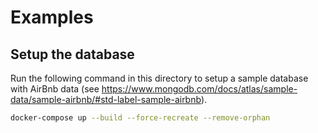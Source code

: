 # Examples

## Setup the database

Run the following command in this directory to setup a sample database with AirBnb data (see https://www.mongodb.com/docs/atlas/sample-data/sample-airbnb/#std-label-sample-airbnb).

```bash
docker-compose up --build --force-recreate --remove-orphan
```